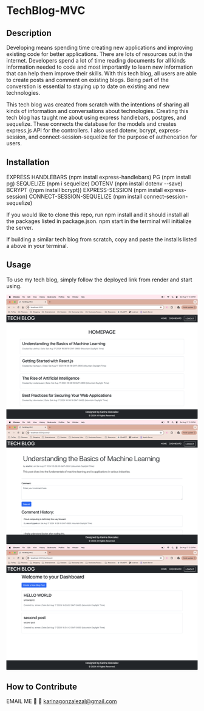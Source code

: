 # TechBlog-MVC

## Description

Developing means spending time creating new applications and improving existing code for better applications. There are lots of resources out in the internet. Developers spend a lot of time reading documents for all kinds information needed to code and most importantly to learn new information that can help them improve their skills. With this tech blog, all users are able to create posts and comment on existing blogs. Being part of the converstion is essential to staying up to date on existing and new technologies. 

This tech blog was created from scratch with the intentions of sharing all kinds of information and conversations about technologies.
Creating this tech blog has taught me about using express handlebars, postgres, and sequelize. These connects the database for the models and creates express.js API for the controllers. 
I also used dotenv, bcrypt, express-session, and connect-session-sequelize for the purpose of authencation for users. 


## Installation

EXPRESS HANDLEBARS (npm install express-handlebars)
PG (npm install pg)
SEQUELIZE (npm i sequelize)
DOTENV (npm install dotenv --save)
BCRYPT ((npm install bcrypt))
EXPRESS-SESSION (npm install express-session)
CONNECT-SESSION-SEQUELIZE (npm install connect-session-sequelize)

If you would like to clone this repo, run npm install and it should install all the packages listed in package.json.
npm start in the terminal will initialize the server.

If building a similar tech blog from scratch, copy and paste the installs listed a above in your terminal.

## Usage

To use my tech blog, simply follow the deployed link from render and start using.

![HOMPAGE](assets/images/hompage.png)
![SINGLE POST PAGE](assets/images/singlepostpage.png)
![DASHBOARD](assets/images/dashboard.png)

## How to Contribute

EMAIL ME 📨 📧 
karinagonzalezal@gmail.com
